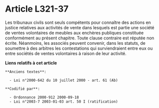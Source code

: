 # Article L321-37

Les tribunaux civils sont seuls compétents pour connaître des actions en justice relatives aux activités de vente dans
lesquels est partie une société de ventes volontaires de meubles aux enchères publiques constituée conformément au présent
chapitre. Toute clause contraire est réputée non écrite. Néanmoins, les associés peuvent convenir, dans les statuts, de
soumettre à des arbitres les contestations qui surviendraient entre eux ou entre sociétés de ventes volontaires à raison de
leur activité.

**Liens relatifs à cet article**

	**Anciens textes**:

	  - Loi n°2000-642 du 10 juillet 2000 - art. 61 (Ab)

	**Codifié par**:

	  - Ordonnance 2000-912 2000-09-18
	  - Loi n°2003-7 2003-01-03 art. 50 I (ratification)
